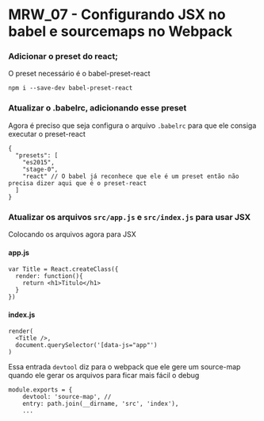 # MRW_07 - Configurando JSX no babel e sourcemaps no Webpack

### Adicionar o preset do react;
O preset necessário é o babel-preset-react

```
npm i --save-dev babel-preset-react
```
### Atualizar o .babelrc, adicionando esse preset

Agora é preciso que seja configura o arquivo `.babelrc` para que ele consiga executar o preset-react
```
{
  "presets": [
    "es2015",
    "stage-0",
    "react" // O babel já reconhece que ele é um preset então não precisa dizer aqui que é o preset-react
  ]
}

```

### Atualizar os arquivos `src/app.js` e `src/index.js` para usar JSX

Colocando os arquivos agora para JSX

#### app.js
```
var Title = React.createClass({
  render: function(){
    return <h1>Titulo</h1>
  }
})
```

#### index.js
```
render(
  <Title />,
  document.querySelector('[data-js="app"')
)
```


Essa entrada `devtool` diz para o webpack que ele gere um source-map quando ele gerar os arquivos para ficar mais fácil o debug
```
module.exports = {
    devtool: 'source-map', //
    entry: path.join(__dirname, 'src', 'index'),
	...
```
